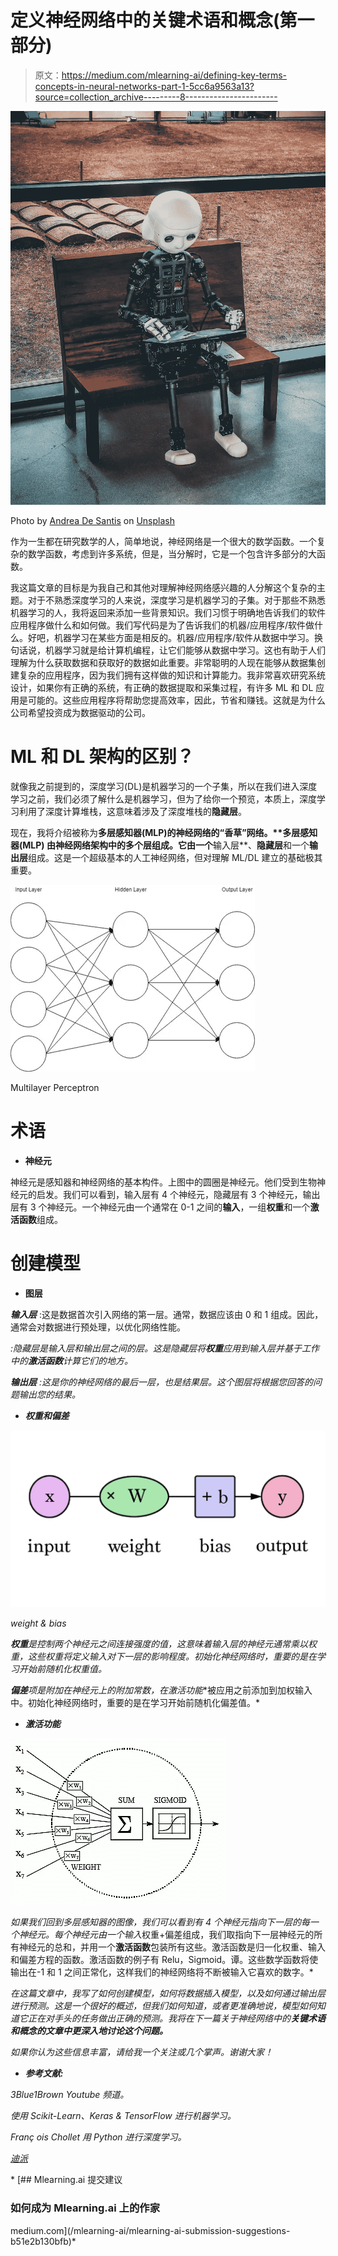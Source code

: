 # 定义神经网络中的关键术语和概念(第一部分)

> 原文：<https://medium.com/mlearning-ai/defining-key-terms-concepts-in-neural-networks-part-1-5cc6a9563a13?source=collection_archive---------8----------------------->

![](img/6eaa8d45face89d94df7b74a9c43f515.png)

Photo by [Andrea De Santis](https://unsplash.com/@santesson89?utm_source=unsplash&utm_medium=referral&utm_content=creditCopyText) on [Unsplash](https://unsplash.com/s/photos/machine-learning?utm_source=unsplash&utm_medium=referral&utm_content=creditCopyText)

作为一生都在研究数学的人，简单地说，神经网络是一个很大的数学函数。一个复杂的数学函数，考虑到许多系统，但是，当分解时，它是一个包含许多部分的大函数。

我这篇文章的目标是为我自己和其他对理解神经网络感兴趣的人分解这个复杂的主题。对于不熟悉深度学习的人来说，深度学习是机器学习的子集。对于那些不熟悉机器学习的人，我将返回来添加一些背景知识。我们习惯于明确地告诉我们的软件应用程序做什么和如何做。我们写代码是为了告诉我们的机器/应用程序/软件做什么。好吧，机器学习在某些方面是相反的。机器/应用程序/软件从数据中学习。换句话说，机器学习就是给计算机编程，让它们能够从数据中学习。这也有助于人们理解为什么获取数据和获取好的数据如此重要。非常聪明的人现在能够从数据集创建复杂的应用程序，因为我们拥有这样做的知识和计算能力。我非常喜欢研究系统设计，如果你有正确的系统，有正确的数据提取和采集过程，有许多 ML 和 DL 应用是可能的。这些应用程序将帮助您提高效率，因此，节省和赚钱。这就是为什么公司希望投资成为数据驱动的公司。

# **ML 和 DL 架构的区别？**

就像我之前提到的，深度学习(DL)是机器学习的一个子集，所以在我们进入深度学习之前，我们必须了解什么是机器学习，但为了给你一个预览，本质上，深度学习利用了深度计算堆栈，这意味着涉及了深度堆栈的**隐藏层**。

现在，我将介绍被称为**多层感知器(MLP)的神经网络的“香草”网络。****多层感知器(MLP)** 由神经网络架构中的多个层组成。它由一个**输入层**、**隐藏层**和一个**输出层**组成。这是一个超级基本的人工神经网络，但对理解 ML/DL 建立的基础极其重要。

![](img/b831d934d4bbe6680331288da9f86291.png)

Multilayer Perceptron

# 术语

*   **神经元**

神经元是感知器和神经网络的基本构件。上图中的圆圈是神经元。他们受到生物神经元的启发。我们可以看到，输入层有 4 个神经元，隐藏层有 3 个神经元，输出层有 3 个神经元。一个神经元由一个通常在 0-1 之间的**输入**，一组**权重**和一个**激活函数**组成。

# 创建模型

*   **图层**

***输入层*** :这是数据首次引入网络的第一层。通常，数据应该由 0 和 1 组成。因此，通常会对数据进行预处理，以优化网络性能。

*:隐藏层是输入层和输出层之间的层。这是隐藏层将**权重**应用到输入层并基于工作中的**激活函数**计算它们的地方。*

****输出层*** :这是你的神经网络的最后一层，也是结果层。这个图层将根据您回答的问题输出您的结果。*

*   ***权重和偏差***

*![](img/53ba3045b914b77c125457862416f5c1.png)*

*weight & bias*

***权重**是控制两个神经元之间连接强度的值，这意味着输入层的神经元通常乘以权重，这些权重将定义输入对下一层的影响程度。初始化神经网络时，重要的是在学习开始前随机化权重值。*

***偏差**项是附加在神经元上的附加常数，在**激活功能**被应用之前添加到加权输入中。初始化神经网络时，重要的是在学习开始前随机化偏差值。*

*   ***激活功能***

*![](img/3716600641488bf198ad223c9d23bb68.png)*

*如果我们回到多层感知器的图像，我们可以看到有 4 个神经元指向下一层的每一个神经元。每个神经元由一个输入*权重+偏差组成，我们取指向下一层神经元的所有神经元的总和，并用一个**激活函数**包装所有这些。激活函数是归一化权重、输入和偏差方程的函数。激活函数的例子有 Relu，Sigmoid。谭。这些数学函数将使输出在-1 和 1 之间正常化，这样我们的神经网络将不断被输入它喜欢的数字。*

*在这篇文章中，我写了如何创建模型，如何将数据插入模型，以及如何通过输出层进行预测。这是一个很好的概述，但我们如何知道，或者更准确地说，模型如何知道它正在对手头的任务做出正确的预测。我将在下一篇关于神经网络中的**关键术语和概念的文章中更深入地讨论这个问题。***

*如果你认为这些信息丰富，请给我一个关注或几个掌声。谢谢大家！*

*   ***参考文献:***

*3Blue1Brown Youtube 频道。*

*使用 Scikit-Learn、Keras & TensorFlow 进行机器学习。*

*Franç ois Chollet 用 Python 进行深度学习。*

*[迪派](https://deepai.org/)*

*[](/mlearning-ai/mlearning-ai-submission-suggestions-b51e2b130bfb) [## Mlearning.ai 提交建议

### 如何成为 Mlearning.ai 上的作家

medium.com](/mlearning-ai/mlearning-ai-submission-suggestions-b51e2b130bfb)*